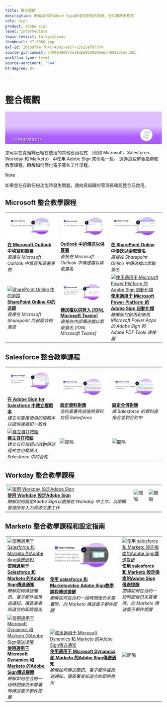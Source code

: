 ```yaml
---
title: 整合概觀
description: 瞭解如何將Adobe Sign新增至現有的系統、程式和應用程式
role: User
product: adobe sign
level: Intermediate
topic-revisit: Integrations
thumbnail: KT-6850.jpg
exl-id: 2b1b9fae-7b4c-4092-aec7-c2025ef07cf4
source-git-commit: 34490d609f3e19d2e0100a96e6c4858831e5c22c
workflow-type: tm+mt
source-wordcount: '544'
ht-degree: 0%

---
```


# 整合概觀

![Sign 整合影像](../assets/Hero-Integrate.png)

您可以在貴組織已經在使用的其他應用程式 （例如 Microsoft、Salesforce、Workday 和 Marketo） 中使用 Adobe Sign 來命名一些。 透過這些整合指南和教學課程，瞭解如何簡化電子簽名工作流程。

>[!NOTE]
> 如果您在存取任何功能時發生問題，請向貴組織的管理員確認整合已啟用。

## Microsoft 整合教學課程

<table style="table-layout:fixed">
<tr>
  <td>
    <a href="fill-and-sign-doc-microsoft-outlook.md">
      <img alt="在 Microsoft Outlook 中填寫和簽署" src="../assets/MS-FillSign.png" />
    </a>
    <div>
    <a href="fill-and-sign-doc-microsoft-outlook.md"><strong>在 Microsoft Outlook 中填寫和簽署</strong></a>
    </div>
    <em>直接在 Microsoft Outlook 中填寫和簽署表格</em>
    <br>
  </td>
  <td>
    <a href="send-for-signature-with-outlook.md">
      <img alt="Outlook 中的傳送以供簽署" src="../assets/MS-SendOutlook.png" />
    </a>
    <div>
    <a href="send-for-signature-with-outlook.md"><strong>Outlook 中的傳送以供簽署</strong></a>
    </div>
    <em>直接在 Microsoft Outlook 中傳送檔以索取簽名</em>
    <br>
  </td>
  <td>
    <a href="send-for-signature-with-sharepoint-online.md">
      <img alt="在 SharePoint Online 中傳送以索取簽名" src="../assets/Sending-in-SP.png" />
    </a>
    <div>
    <a href="send-for-signature-with-sharepoint-online.md"><strong>在 SharePoint Online 中傳送以索取簽名</strong></a>
    </div>
    <em>直接在 Sharepoint Online 中傳送檔以索取簽名</em>
    <br>
  </td>
</tr>
<tr>
  <td>
    <a href="track-an-agreement-with-sharepoint-online.md">
      <img alt="SharePoint Online 中的追蹤" src="../assets/MS-TrackSP.png" />
    </a>
    <div>
    <a href="track-an-agreement-with-sharepoint-online.md"><strong>SharePoint Online 中的追蹤</strong></a>
    </div>
    <em>直接在 Microsoft Sharepoint 內追蹤合約進度</em>
    <br>
  </td>
  <td>
    <a href="adobe-sign-teams-mortgage.md">
      <img alt="傳送檔以供登入 [!DNL Microsoft Teams]" src="../assets/teamsmortgage.png" />
    </a>
    <div>
    <a href="adobe-sign-teams-mortgage.md"><strong>傳送檔以供登入 [!DNL Microsoft Teams]</strong></a>
    </div>
    <em>直接在內部傳送檔以索取簽名 [!DNL Microsoft Teams]</em>
    <br>
  </td>
  <td>
    <a href="documentautomation.md">
      <img alt="使用適用于 Microsoft Power Platform 的 Adobe Sign 自動化檔" src="../assets/SF-Button.png" />
    </a>
    <div>
    <a href="documentautomation.md"><strong>使用適用于 Microsoft Power Platform 的 Adobe Sign 自動化檔</strong></a>
    </div>
    <em>瞭解如何啟用和使用 Microsoft Power Apps 的 Adobe Sign 和 Adobe PDF Tools 連接器</em>
    <br>
  </td>
</tr>
</table>

## Salesforce 整合教學課程

<table style="table-layout:fixed">
<tr>
  <td>
    <a href="create-an-agreement-template.md">
      <img alt="在 Adobe Sign for Salesforce 中建立檔範本" src="../assets/SF-Template.png" />
    </a>
    <div>
    <a href="create-an-agreement-template.md"><strong>在 Adobe Sign for Salesforce 中建立檔範本</strong></a>
    </div>
    <em>建立可重複使用的檔範本以提供速度和一致性</em>
    <br>
  </td>
  <td>
    <a href="set-up-data-mapping.md">
      <img alt="設定資料對應" src="../assets/SF-DataMapping.png" />
    </a>
    <div>
    <a href="set-up-data-mapping.md"><strong>設定資料對應</strong></a>
    </div>
    <em>合約簽署完成後將資料拉回 Salesforce</em>
    <br>
  </td>
  <td>
    <a href="set-up-merging-map.md">
      <img alt="設定合併對應" src="../assets/SF-MergeMapping.png" />
    </a>
    <div>
    <a href="set-up-merging-map.md"><strong>設定合併對應</strong></a>
    </div>
    <em>將 Salesforce 的資料直接合並到合約中</em>
    <br>
  </td>
</tr>
<tr>
  <td>
    <a href="create-a-custom-button.md">
      <img alt="建立自訂按鈕" src="../assets/SF-Button.png" />
    </a>
    <div>
    <a href="create-a-custom-button.md"><strong>建立自訂按鈕</strong></a>
    </div>
    <em>建立自訂按鈕以啟動傳送程式並自動填入 Salesforce 中的合約</em>
    <br>
  </td>
  <td>
    <img alt="間隔" src="../assets/Grayspacer.png" />
    <div>
    <br>
  </td>
  <td>
    <img alt="間隔" src="../assets/Grayspacer.png" />
    <div>
    <br>
  </td>
</tr>
</table>

## Workday 整合教學課程

<table style="table-layout:fixed">
<tr>
  <td>
    <a href="workday.md">
      <img alt="使用 Workday 設定Adobe Sign" src="../assets/WD-Configure.png" />
    </a>
    <div>
    <a href="workday.md"><strong>使用 Workday 設定Adobe Sign</strong></a>
    </div>
    <em>瞭解如何設定Adobe Sign以直接在 Workday 中工作，以順暢管理所有人力資源文書工作</em>
    <br>
  </td>
  <td>
    <img alt="間隔" src="../assets/Whitespacer.png" />
    <div>
    <br>
  </td>
  <td>
    <img alt="間隔" src="../assets/Whitespacer.png" />
    <div>
    <br>
  </td>
</tr>
</table>

## Marketo 整合教學課程和設定指南

<table style="table-layout:fixed">
<tr>
  <td>
    <a href="marketo-salesforce-sms.md">
      <img alt="使用適用于 Salesforce 和 Marketo 的Adobe Sign傳送通知" src="../assets/Integrate-Salesforce-SMS.jpg" />
    </a>
    <div>
    <a href="marketo-salesforce-sms.md"><strong>使用適用于 Salesforce 和 Marketo 的Adobe Sign傳送通知</strong></a>
    </div>
    <em>瞭解如何傳送簡訊、電子郵件或推送通知，讓簽署者知道合約即將推出</em>
    <br>
  </td>
  <td>
    <a href="marketo-salesforce-reminder-video.md">
      <img alt="使用 Adobe Sign for Salesforce 和 Marketo 視訊教學課程傳送提醒" src="../assets/Integrate-Salesforce-Reminder-Video.png" />
    </a>
    <div>
    <a href="marketo-salesforce-reminder.md"><strong>使用 salesforce 和 Marketovideo Adobe Sign教學課程傳送提醒</strong></a>
    </div>
    <em>瞭解如何在合約一段時間後仍未簽署時，向 Marketo 傳送電子郵件提醒</em>
    <br>
  </td>
  <td>
    <a href="marketo-salesforce-reminder.md">
      <img alt="使用 salesforce 和 Marketo 設定指南的Adobe Sign傳送提醒" src="../assets/Integrate-Salesforce-Reminder.jpg" />
    </a>
    <div>
    <a href="marketo-salesforce-reminder.md"><strong>使用 salesforce 和 Marketo 設定指南的Adobe Sign傳送提醒</strong></a>
    </div>
    <em>閱讀如何在合約一段時間後仍未簽署時，向 Marketo 傳送電子郵件提醒</em>
    <br>
  </td>
</tr>
<tr>
  <td>
    <a href="marketo-dynamics-reminder.md">
      <img alt="使用適用于 Microsoft Dynamics 和 Marketo 的Adobe Sign傳送提醒" src="../assets/Integrate-Dynamics-Reminder.jpg" />
    </a>
    <div>
    <a href="marketo-dynamics-reminder.md"><strong>使用適用于 Microsoft Dynamics 和 Marketo 的Adobe Sign傳送提醒</strong></a>
    </div>
    <em>瞭解如何在合約一段時間後仍未簽署時傳送電子郵件提醒</em>
    <br>
  </td>
  <td>
    <a href="marketo-dynamics-sms.md">
      <img alt="使用適用于 Microsoft Dynamics 和 Marketo 的Adobe Sign傳送通知" src="../assets/Integrate-Dynamics-SMS.jpg" />
    </a>
    <div>
    <a href="marketo-dynamics-sms.md"><strong>使用適用于 Microsoft Dynamics 和 Marketo 的Adobe Sign傳送通知</strong></a>
    </div>
    <em>瞭解如何傳送簡訊、電子郵件或推送通知，讓簽署者知道合約即將推出</em>
    <br>
  </td>
  <td>
    <img alt="間隔" src="../assets/Grayspacer.png" />
    <div>
    <br>
  </td>
</tr>
</table>
